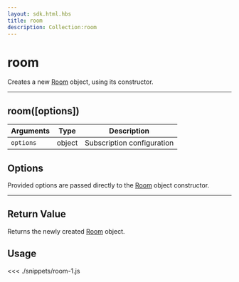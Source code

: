 ```yaml
---
layout: sdk.html.hbs
title: room
description: Collection:room
---
```


# room

Creates a new [Room](/sdk/js/5/room/) object, using its constructor.

---

## room([options])

| Arguments | Type   | Description                |
| --------- | ------ | -------------------------- |
| `options` | object | Subscription configuration |

## Options

Provided options are passed directly to the [Room](/sdk/js/5/room/) object constructor.

---

## Return Value

Returns the newly created [Room](/sdk/js/5/room/) object.

## Usage

<<< ./snippets/room-1.js
